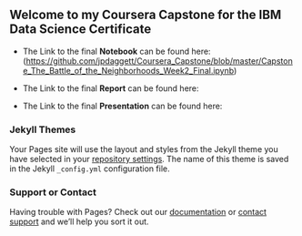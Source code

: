 ## Welcome to my Coursera Capstone for the IBM Data Science Certificate

- The Link to the final **Notebook** can be found here:  (https://github.com/jpdaggett/Coursera_Capstone/blob/master/Capstone_The_Battle_of_the_Neighborhoods_Week2_Final.ipynb)

- The Link to the final **Report** can be found here:

- The Link to the final **Presentation** can be found here:



### Jekyll Themes

Your Pages site will use the layout and styles from the Jekyll theme you have selected in your [repository settings](https://github.com/jpdaggett/Coursera_Capstone/settings). The name of this theme is saved in the Jekyll `_config.yml` configuration file.

### Support or Contact

Having trouble with Pages? Check out our [documentation](https://help.github.com/categories/github-pages-basics/) or [contact support](https://github.com/contact) and we’ll help you sort it out.
